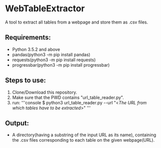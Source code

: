 # WebTableExtractor
A tool to extract all tables from a webpage and store them as .csv files.

## Requirements:
+ Python 3.5.2 and above
+ pandas(python3 -m pip install pandas)
+ requests(python3 -m pip install requests)
+ progressbar(python3 -m pip install progressbar)

## Steps to use:
1. Clone/Download this repository. 
2. Make sure that the PWD contains "url_table_reader.py".
3. run:
'''console
$ python3 url_table_reader.py --url "<<I>The URL from which tables have to be extracted</I>>"
'''
## Output:
+ A directory(having a substring of the input URL as its name), containing the .csv files corresponding to each table on the given webpage(URL).  
